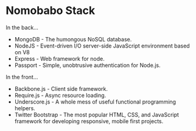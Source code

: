 # Nomobabo Stack

In the back...

- MongoDB - The humongous NoSQL database.
- NodeJS - Event-driven I/O server-side JavaScript environment based on V8
- Express - Web framework for node.
- Passport - Simple, unobtrusive authentication for Node.js.

In the front...

- Backbone.js - Client side framework.
- Require.js - Async resource loading.
- Underscore.js - A whole mess of useful functional programming helpers.
- Twitter Bootstrap - The most popular HTML, CSS, and JavaScript framework for developing responsive, mobile first projects.
